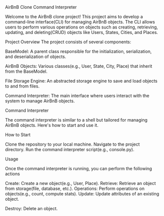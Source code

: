 AirBnB Clone Command Interpreter

Welcome to the AirBnB clone project! This project aims to develop a
command-line interface(CLI) for managing AirBnB objects.
The CLI allows users to perform various operations on objects
such as creating, retrieving, updating,
and deleting(CRUD) objects like Users, States, Cities, and Places.

Project Overview
The project consists of several components:

BaseModel:
	A parent class responsible for the initialization,
	serialization, and deserialization of objects.

AirBnB Objects:
	Various classes(e.g., User, State, City, Place)
	that inherit from the BaseModel.

File Storage Engine:
	An abstracted storage engine to save and
	load objects to and from files.

Command Interpreter:
	The main interface where users interact
	with the system to manage AirBnB objects.

Command Interpreter

The command interpreter is similar to a shell but tailored
for managing AirBnB objects. Here's how to start and use it.

How to Start

Clone the repository to your local machine.
Navigate to the project directory.
Run the command interpreter script(e.g., console.py).

Usage

Once the command interpreter is running, you can perform 
the following actions

Create:
	Create a new object(e.g., User, Place).
Retrieve:
	Retrieve an object from storage(file, database, etc.).
Operations:
	Perform operations on objects(e.g., count, compute stats).
Update:
	Update attributes of an existing object.

Destroy:
	Delete an object.

